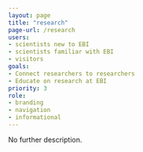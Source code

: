 ```yaml
---
layout: page
title: "research"
page-url: /research
users:
- scientists new to EBI
- scientists familiar with EBI
- visitors
goals:
- Connect researchers to researchers
- Educate on research at EBI
priority: 3
role:
- branding
- navigation
- informational
---
```


No further description.
